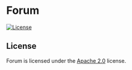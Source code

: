 # Forum

[![License](https://www.lolnet.co.nz/resources/badges/License-Apache%202.0-blue.svg)](https://www.apache.org/licenses/LICENSE-2.0)

## License
Forum is licensed under the [Apache 2.0](https://www.apache.org/licenses/LICENSE-2.0) license.